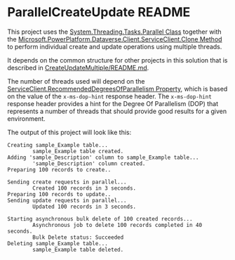 ﻿# ParallelCreateUpdate README

This project uses the [System.Threading.Tasks.Parallel Class](https://learn.microsoft.com/dotnet/api/system.threading.tasks.parallel?view=net-6.0) together with the [Microsoft.PowerPlatform.Dataverse.Client.ServiceClient.Clone Method](https://learn.microsoft.com/dotnet/api/microsoft.powerplatform.dataverse.client.serviceclient.clone?view=dataverse-sdk-latest) to perform individual create and update operations using multiple threads.

It depends on the common structure for other projects in this solution that is described in [CreateUpdateMultiple/README.md](../README.md).

The number of threads used will depend on the [ServiceClient.RecommendedDegreesOfParallelism Property](https://learn.microsoft.com/dotnet/api/microsoft.powerplatform.dataverse.client.serviceclient.recommendeddegreesofparallelism?view=dataverse-sdk-latest), which is based on the value of the `x-ms-dop-hint` response header. The `x-ms-dop-hint` response header provides a hint for the Degree Of Parallelism (DOP) that represents a number of threads that should provide good results for a given environment.

The output of this project will look like this:

```
Creating sample_Example table...
        sample_Example table created.
Adding 'sample_Description' column to sample_Example table...
        'sample_Description' column created.
Preparing 100 records to create..

Sending create requests in parallel...
        Created 100 records in 3 seconds.
Preparing 100 records to update..
Sending update requests in parallel...
        Updated 100 records in 3 seconds.

Starting asynchronous bulk delete of 100 created records...
        Asynchronous job to delete 100 records completed in 40 seconds.
        Bulk Delete status: Succeeded
Deleting sample_Example table...
        sample_Example table deleted.
```

